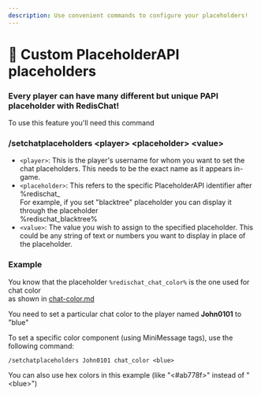 ```yaml
---
description: Use convenient commands to configure your placeholders!
---
```


# 🥡 Custom PlaceholderAPI placeholders

### Every player can have many different but unique PAPI placeholder with RedisChat!

To use this feature you'll need this command

### /setchatplaceholders \<player> \<placeholder> \<value>

* `<player>`: This is the player's username for whom you want to set the chat placeholders. This needs to be the exact name as it appears in-game.
* `<placeholder>`: This refers to the specific PlaceholderAPI identifier after %redischat\_\
  For example, if you set "blacktree" placeholder you can display it through the placeholder\
  %redischat\_blacktree%
* `<value>`: The value you wish to assign to the specified placeholder. This could be any string of text or numbers you want to display in place of the placeholder.

### Example

You know that the placeholder `%redischat_chat_color%` is the one used for chat color\
as shown in [chat-color.md](../features/chat-color.md "mention")

You need to set a particular chat color to the player named **John0101** to "blue"

To set a specific color component (using MiniMessage tags), use the following command:

```
/setchatplaceholders John0101 chat_color <blue>
```

You can also use hex colors in this example (like "<#ab778f>" instead of "\<blue>")
